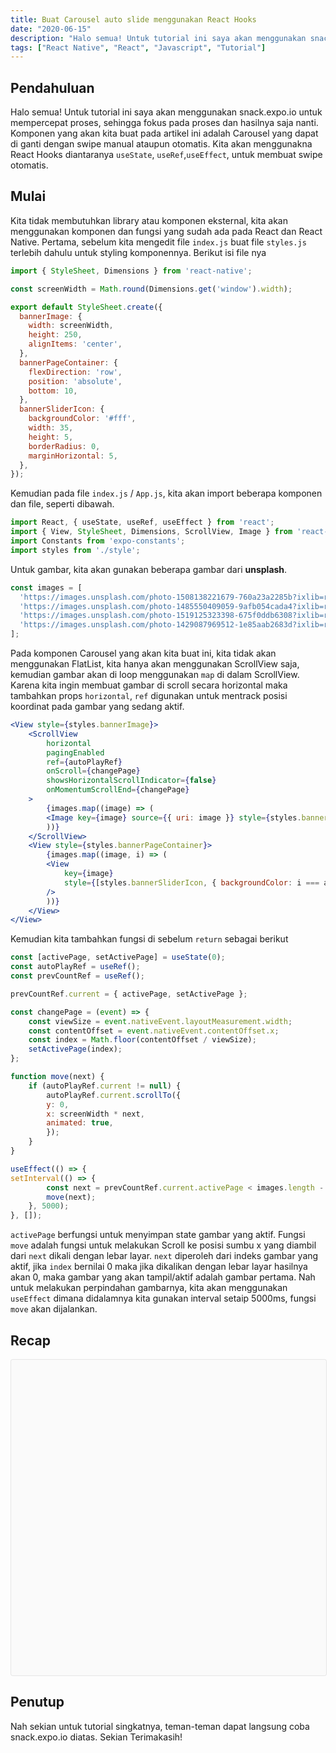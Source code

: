 ```yaml
---
title: Buat Carousel auto slide menggunakan React Hooks
date: "2020-06-15"
description: "Halo semua! Untuk tutorial ini saya akan menggunakan snack.expo.io untuk mempercepat proses, sehingga fokus pada proses dan hasilnya saja nanti. Komponen yang akan kita buat pada artikel ini adalah Carousel yang dapat di ganti dengan swipe manual ataupun otomatis."
tags: ["React Native", "React", "Javascript", "Tutorial"]
---
```


## Pendahuluan
Halo semua! Untuk tutorial ini saya akan menggunakan snack.expo.io untuk mempercepat proses, sehingga fokus pada proses dan hasilnya saja nanti. Komponen yang akan kita buat pada artikel ini adalah Carousel yang dapat di ganti dengan swipe manual ataupun otomatis. Kita akan menggunakna React Hooks diantaranya `useState`, `useRef`,`useEffect`, untuk membuat swipe otomatis.

## Mulai
Kita tidak membutuhkan library atau komponen eksternal, kita akan menggunakan komponen dan fungsi yang sudah ada pada React dan React Native.
Pertama, sebelum kita mengedit file `index.js` buat file `styles.js` terlebih dahulu untuk styling komponennya. Berikut isi file nya
```jsx
import { StyleSheet, Dimensions } from 'react-native';

const screenWidth = Math.round(Dimensions.get('window').width);

export default StyleSheet.create({
  bannerImage: {
    width: screenWidth,
    height: 250,
    alignItems: 'center',
  },
  bannerPageContainer: {
    flexDirection: 'row',
    position: 'absolute',
    bottom: 10,
  },
  bannerSliderIcon: {
    backgroundColor: '#fff',
    width: 35,
    height: 5,
    borderRadius: 0,
    marginHorizontal: 5,
  },
});
```
Kemudian pada file `index.js` / `App.js`, kita akan import beberapa komponen dan file,  seperti dibawah.
```jsx
import React, { useState, useRef, useEffect } from 'react';
import { View, StyleSheet, Dimensions, ScrollView, Image } from 'react-native';
import Constants from 'expo-constants';
import styles from './style';
```
Untuk gambar, kita akan gunakan beberapa gambar dari **unsplash**.
```jsx
const images = [
  'https://images.unsplash.com/photo-1508138221679-760a23a2285b?ixlib=rb-1.2.1&ixid=eyJhcHBfaWQiOjEyMDd9&auto=format&fit=crop&w=500&q=60',
  'https://images.unsplash.com/photo-1485550409059-9afb054cada4?ixlib=rb-1.2.1&ixid=eyJhcHBfaWQiOjEyMDd9&auto=format&fit=crop&w=701&q=80',
  'https://images.unsplash.com/photo-1519125323398-675f0ddb6308?ixlib=rb-1.2.1&ixid=eyJhcHBfaWQiOjEyMDd9&auto=format&fit=crop&w=1050&q=80',
  'https://images.unsplash.com/photo-1429087969512-1e85aab2683d?ixlib=rb-1.2.1&ixid=eyJhcHBfaWQiOjEyMDd9&auto=format&fit=crop&w=634&q=80',
];
```
Pada komponen Carousel yang akan kita buat ini, kita tidak akan menggunakan FlatList, kita hanya akan menggunakan ScrollView saja, kemudian gambar akan di loop menggunakan `map` di dalam ScrollView. Karena kita ingin membuat gambar di scroll secara horizontal maka tambahkan props `horizontal`, `ref` digunakan untuk mentrack posisi koordinat pada gambar yang sedang aktif.
```jsx
<View style={styles.bannerImage}>
    <ScrollView
        horizontal
        pagingEnabled
        ref={autoPlayRef}
        onScroll={changePage}
        showsHorizontalScrollIndicator={false}
        onMomentumScrollEnd={changePage}
    >
        {images.map((image) => (
        <Image key={image} source={{ uri: image }} style={styles.bannerImage} />
        ))}
    </ScrollView>
    <View style={styles.bannerPageContainer}>
        {images.map((image, i) => (
        <View
            key={image}
            style={[styles.bannerSliderIcon, { backgroundColor: i === activePage ? '#fff' : 'rgba(255,255,255,0.5)' }]}
        />
        ))}
    </View>
</View>
```
Kemudian kita tambahkan fungsi di sebelum `return` sebagai berikut
```jsx
const [activePage, setActivePage] = useState(0);
const autoPlayRef = useRef();
const prevCountRef = useRef();

prevCountRef.current = { activePage, setActivePage };

const changePage = (event) => {
    const viewSize = event.nativeEvent.layoutMeasurement.width;
    const contentOffset = event.nativeEvent.contentOffset.x;
    const index = Math.floor(contentOffset / viewSize);
    setActivePage(index);
};

function move(next) {
    if (autoPlayRef.current != null) {
        autoPlayRef.current.scrollTo({
        y: 0,
        x: screenWidth * next,
        animated: true,
        });
    }
}

useEffect(() => {
setInterval(() => {
        const next = prevCountRef.current.activePage < images.length - 1 ? prevCountRef.current.activePage + 1 : 0;
        move(next);
    }, 5000);
}, []);
```
`activePage` berfungsi untuk menyimpan state gambar yang aktif. Fungsi `move` adalah fungsi untuk melakukan Scroll ke posisi sumbu x yang diambil dari `next` dikali dengan lebar layar. `next` diperoleh dari indeks gambar yang aktif, jika `index` bernilai 0 maka jika dikalikan dengan lebar layar hasilnya akan 0, maka gambar yang akan tampil/aktif adalah gambar pertama. Nah untuk melakukan perpindahan gambarnya, kita akan menggunakan `useEffect` dimana didalamnya kita gunakan interval setaip 5000ms, fungsi `move` akan dijalankan.

## Recap
<div data-snack-id="@chimemoo/carousel" data-snack-platform="web" data-snack-preview="true" data-snack-theme="light" style="overflow:hidden;background:#fafafa;border:1px solid rgba(0,0,0,.08);border-radius:4px;height:505px;width:100%"></div>
<script async src="https://snack.expo.io/embed.js"></script>

## Penutup
Nah sekian untuk tutorial singkatnya, teman-teman dapat langsung coba snack.expo.io diatas. Sekian Terimakasih!